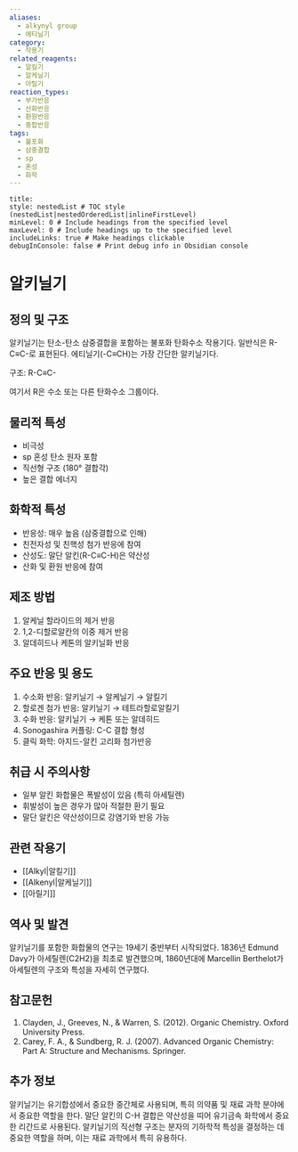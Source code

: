 ```yaml
---
aliases:
  - alkynyl group
  - 에티닐기
category:
  - 작용기
related_reagents:
  - 알킬기
  - 알케닐기
  - 아릴기
reaction_types:
  - 부가반응
  - 산화반응
  - 환원반응
  - 중합반응
tags:
  - 불포화
  - 삼중결합
  - sp
  - 혼성
  - 화학
---
```


```table-of-contents
title: 
style: nestedList # TOC style (nestedList|nestedOrderedList|inlineFirstLevel)
minLevel: 0 # Include headings from the specified level
maxLevel: 0 # Include headings up to the specified level
includeLinks: true # Make headings clickable
debugInConsole: false # Print debug info in Obsidian console
```
# 알키닐기

## 정의 및 구조
알키닐기는 탄소-탄소 삼중결합을 포함하는 불포화 탄화수소 작용기다. 일반식은 R-C≡C-로 표현된다. 에티닐기(-C≡CH)는 가장 간단한 알키닐기다.

구조: R-C≡C-

여기서 R은 수소 또는 다른 탄화수소 그룹이다.

## 물리적 특성
- 비극성
- sp 혼성 탄소 원자 포함
- 직선형 구조 (180° 결합각)
- 높은 결합 에너지

## 화학적 특성
- 반응성: 매우 높음 (삼중결합으로 인해)
- 친전자성 및 친핵성 첨가 반응에 참여
- 산성도: 말단 알킨(R-C≡C-H)은 약산성
- 산화 및 환원 반응에 참여

## 제조 방법
1. 알케닐 할라이드의 제거 반응
2. 1,2-디할로알칸의 이중 제거 반응
3. 알데히드나 케톤의 알키닐화 반응

## 주요 반응 및 용도
1. 수소화 반응: 알키닐기 → 알케닐기 → 알킬기
2. 할로겐 첨가 반응: 알키닐기 → 테트라할로알킬기
3. 수화 반응: 알키닐기 → 케톤 또는 알데히드
4. Sonogashira 커플링: C-C 결합 형성
5. 클릭 화학: 아지드-알킨 고리화 첨가반응

## 취급 시 주의사항
- 일부 알킨 화합물은 폭발성이 있음 (특히 아세틸렌)
- 휘발성이 높은 경우가 많아 적절한 환기 필요
- 말단 알킨은 약산성이므로 강염기와 반응 가능

## 관련 작용기
- [[Alkyl|알킬기]]
- [[Alkenyl|알케닐기]]
- [[아릴기]]

## 역사 및 발견
알키닐기를 포함한 화합물의 연구는 19세기 중반부터 시작되었다. 1836년 Edmund Davy가 아세틸렌(C2H2)을 최초로 발견했으며, 1860년대에 Marcellin Berthelot가 아세틸렌의 구조와 특성을 자세히 연구했다.

## 참고문헌
1. Clayden, J., Greeves, N., & Warren, S. (2012). Organic Chemistry. Oxford University Press.
2. Carey, F. A., & Sundberg, R. J. (2007). Advanced Organic Chemistry: Part A: Structure and Mechanisms. Springer.

## 추가 정보
알키닐기는 유기합성에서 중요한 중간체로 사용되며, 특히 의약품 및 재료 과학 분야에서 중요한 역할을 한다. 말단 알킨의 C-H 결합은 약산성을 띠어 유기금속 화학에서 중요한 리간드로 사용된다. 알키닐기의 직선형 구조는 분자의 기하학적 특성을 결정하는 데 중요한 역할을 하며, 이는 재료 과학에서 특히 유용하다.